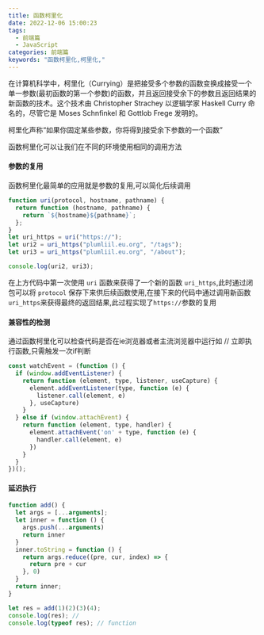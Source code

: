 ```yaml
---
title: 函数柯里化
date: 2022-12-06 15:00:23
tags:
  - 前端篇
  - JavaScript
categories: 前端篇
keywords: "函数柯里化,柯里化,"
---
```


在计算机科学中，柯里化（Currying）是把接受多个参数的函数变换成接受一个单一参数(最初函数的第一个参数)的函数，并且返回接受余下的参数且返回结果的新函数的技术。这个技术由 Christopher Strachey 以逻辑学家 Haskell Curry 命名的，尽管它是 Moses Schnfinkel 和 Gottlob Frege 发明的。

柯里化声称“如果你固定某些参数，你将得到接受余下参数的一个函数”


函数柯里化可以让我们在不同的环境使用相同的调用方法

#### 参数的复用
函数柯里化最简单的应用就是参数的复用,可以简化后续调用
```js
function uri(protocol, hostname, pathname) {
  return function (hostname, pathname) {
    return `${hostname}${pathname}`;
  };
}
let uri_https = uri("https://");
let uri2 = uri_https("plumliil.eu.org", "/tags");
let uri3 = uri_https("plumliil.eu.org", "/about");

console.log(uri2, uri3);
```

在上方代码中第一次使用 `uri` 函数来获得了一个新的函数 `uri_https`,此时通过闭包可以将 `protocol` 保存下来供后续函数使用,在接下来的代码中通过调用新函数`uri_https`来获得最终的返回结果,此过程实现了`https://`参数的复用


#### 兼容性的检测

通过函数柯里化可以检查代码是否在ie浏览器或者主流浏览器中运行如
// 立即执行函数,只需触发一次if判断
~~~js
const watchEvent = (function () {
  if (window.addEventListener) {
    return function (element, type, listener, useCapture) {
      element.addEventListener(type, function (e) {
        listener.call(element, e)
      }, useCapture)
    }
  } else if (window.attachEvent) {
    return function (element, type, handler) {
      element.attachEvent('on' + type, function (e) {
        handler.call(element, e)
      })
    }
  }
})();


~~~

#### 延迟执行

~~~js
function add() {
  let args = [...arguments];
  let inner = function () {
    args.push(...arguments)
    return inner
  }
  inner.toString = function () {
    return args.reduce((pre, cur, index) => {
      return pre + cur
    }, 0)
  }
  return inner;
}

let res = add(1)(2)(3)(4);
console.log(res); // 
console.log(typeof res); // function
~~~